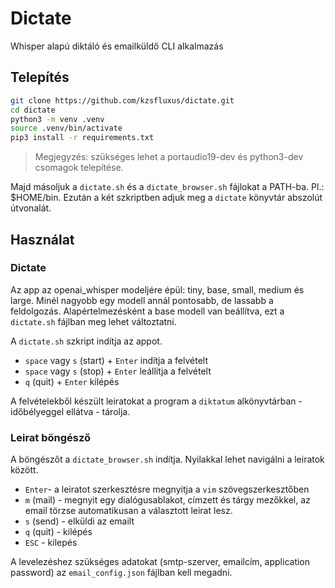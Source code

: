 # Dictate

Whisper alapú diktáló és emailküldő CLI alkalmazás

## Telepítés

```bash
git clone https://github.com/kzsfluxus/dictate.git
cd dictate
python3 -m venv .venv
source .venv/bin/activate
pip3 install -r requirements.txt
```
> Megjegyzés: szükséges lehet a portaudio19-dev és python3-dev csomagok telepítése.

Majd másoljuk a `dictate.sh` és a `dictate_browser.sh` fájlokat a PATH-ba. Pl.: $HOME/bin. Ezután a két szkriptben adjuk meg a `dictate` könyvtár abszolút útvonalát.

## Használat

### Dictate

Az app az openai_whisper modeljére épül: tiny, base, small, medium és large. Minél nagyobb egy modell annál pontosabb, de lassabb a feldolgozás. Alapértelmezésként a base modell van beállítva, ezt a `dictate.sh` fájlban meg lehet változtatni.

A `dictate.sh` szkript indítja az appot.

- `space` vagy `s` (start) + `Enter` indítja a felvételt
- `space` vagy `s` (stop) + ``Enter`` leállítja a felvételt
- `q` (quit) + `Enter` kilépés

A felvételekből készült leiratokat a program a `diktatum` alkönyvtárban - időbélyeggel ellátva - tárolja.

### Leirat böngésző

A böngészőt a `dictate_browser.sh` indítja. Nyilakkal lehet navigálni a leiratok között.

- `Enter`- a leiratot szerkesztésre megnyitja a `vim` szövegszerkesztőben
- `m` (mail) - megnyit egy dialógusablakot, címzett és tárgy mezőkkel, az email törzse automatikusan a választott leirat lesz.
- `s` (send) - elküldi az emailt
- `q` (quit) - kilépés
- `ESC` - kilepés

A levelezéshez szükséges adatokat (smtp-szerver, emailcím, application password) az `email_config.json` fájlban kell megadni.
